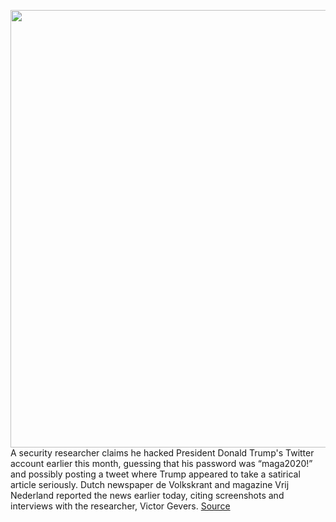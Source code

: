 <img src='https://cdn.vox-cdn.com/thumbor/hJW7p6xL7ZbAleRtbDq3kPr8IzE=/0x0:4118x2607/1200x800/filters:focal(2373x155:3031x813)/cdn.vox-cdn.com/uploads/chorus_image/image/67673343/1229210326.jpg.0.jpg' width='700px' /><br/>
A security researcher claims he hacked President Donald Trump's Twitter account earlier this month, guessing that his password was “maga2020!” and possibly posting a tweet where Trump appeared to take a satirical article seriously. Dutch newspaper de Volkskrant and magazine Vrij Nederland reported the news earlier today, citing screenshots and interviews with the researcher, Victor Gevers.
<a href='https://www.theverge.com/2020/10/22/21528745/trump-twitter-hack-claim-dutch-security-researcher-victor-gevers-maga2020'> Source <a/>